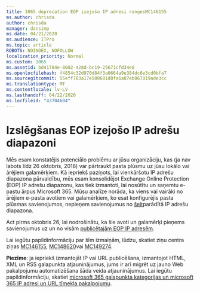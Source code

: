```yaml
---
title: 1065 deprecation EOP izejošo IP adresi rangesMC146155
ms.author: chrisda
author: chrisda
manager: dansimp
ms.date: 04/21/2020
ms.audience: ITPro
ms.topic: article
ROBOTS: NOINDEX, NOFOLLOW
localization_priority: Normal
ms.custom: 1065
ms.assetid: bd41784e-8002-428d-bc19-25671cfd34e8
ms.openlocfilehash: f4854c32d970d84f3a0664a9e384dc6e3cd0bfa7
ms.sourcegitcommit: 55eff703a17e500681d8fa6a87eb067019ade3cc
ms.translationtype: MT
ms.contentlocale: lv-LV
ms.lasthandoff: 04/22/2020
ms.locfileid: "43704604"
---
```

# <a name="deprecation-of-eop-outbound-ip-address-ranges"></a>Izslēgšanas EOP izejošo IP adrešu diapazoni

Mēs esam konstatējis potenciālo problēmu ar jūsu organizāciju, kas (ja nav labots līdz 26 oktobris, 2018) var pārtraukt pasta plūsmu uz jūsu lokālo vai ārējiem galamērķiem. Kā iepriekš paziņots, lai vienkāršotu IP adrešu diapazona pārvaldību, mēs esam konsolidējot Exchange Online Protection (EOP) IP adrešu diapazonu, kas tiek izmantoti, lai nosūtītu un saņemtu e-pastu ārpus Microsoft 365. Mūsu analīze norāda, ka viens vai vairāki no ārējiem e-pasta avotiem vai galamērķiem, ko esat konfigurējis pasta plūsmas savienojumos, nepieņem savienojumus no [šeit](https://docs.microsoft.com/office365/SecurityCompliance/eop/exchange-online-protection-ip-addresses)parādītā IP adrešu diapazona.

Act pirms oktobris 26, lai nodrošinātu, ka šie avoti un galamērķi pieņems savienojumus uz un no visām [publicētajām EOP IP adresēm](https://docs.microsoft.com/office365/SecurityCompliance/eop/exchange-online-protection-ip-addresses).

Lai iegūtu papildinformāciju par šīm izmaiņām, lūdzu, skatiet ziņu centra ziņas [MC146155](https://portal.office.com/AdminPortal/home?switchtomodern=true#/MessageCenter?id=MC146155), [MC148620](https://portal.office.com/AdminPortal/home?switchtomodern=true#/MessageCenter?id=MC148620)vai [MC149274](https://portal.office.com/AdminPortal/home?switchtomodern=true#/MessageCenter?id=MC149274).

**Piezīme**: ja iepriekš izmantojāt IP vai URL publicēšana, izmantojot HTML, XML un RSS galapunkta atjauninājumus, jums ir arī migrēt uz jauno Web pakalpojumu automatizēšana šāda veida atjauninājumus. Lai iegūtu papildinformāciju, skatiet [microsoft 365 galapunkta kategorijas un microsoft 365 IP adresi un URL tīmekļa pakalpojumu](https://techcommunity.microsoft.com/t5/Office-365-Blog/Announcing-Office-365-endpoint-categories-and-Office-365-IP/ba-p/177638).
